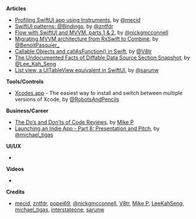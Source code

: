 
**Articles**

* [Profiling SwiftUI app using Instruments](https://swiftwithmajid.com/2021/01/20/profiling-swiftui-app-using-instruments/), by [@mecid](https://twitter.com/mecid)
* [SwiftUI patterns: @Bindings](https://www.fivestars.blog/swiftui/swiftui-patterns-bindings.html), by [@zntfdr](https://twitter.com/zntfdr)
* [Flow with SwiftUI and MVVM, parts 1 & 2](https://medium.com/swlh/flow-with-swiftui-and-mvvm-7cc394440ab8), by [@nickgmcconnell](https://twitter.com/nickgmcconnell)
* [Migrating MVVM architecture from RxSwift to Combine](https://benoitpasquier.com/migrating-mvvm-uikit-rxswift-to-combine/), by [@BenoitPasquier_](https://twitter.com/benoitpasquier_)
* [Callable Objects and callAsFunction() in Swift](https://www.vadimbulavin.com/call-as-function-in-swift/), by [@V8tr](https://twitter.com/V8tr)
* [The Undocumented Facts of Diffable Data Source Section Snapshot](https://swiftsenpai.com/development/undocumented-section-snapshot-facts/), by [@Lee_Kah_Seng](https://twitter.com/Lee_Kah_Seng)
* [List view, a UITableView equivalent in SwiftUI](https://sarunw.com/posts/list-view-uitableview-equivalent-in-swiftui/), by [@sarunw](https://twitter.com/sarunw)

**Tools/Controls**

* [Xcodes.app](https://github.com/RobotsAndPencils/XcodesApp) - The easiest way to install and switch between multiple versions of Xcode, by [@RobotsAndPencils](https://twitter.com/robotsnpencils)

**Business/Career**

* [The Do’s and Don’ts of Code Reviews](https://medium.com/better-programming/the-dos-and-don-ts-of-code-reviews-77032ba3a30c?source=friends_link&sk=ddbd07dd7e91657faf6b215cd9a1eb8b), by [Mike P](https://twitter.com/MikePT28)
* [Launching an Indie App - Part 8: Presentation and Pitch](https://heyimakeapps.com/blog/launching-an-indie-app-part-8-presentation-and-pitch), by [@michael_tigas](https://twitter.com/michael_tigas)

**UI/UX**

* 

**Videos**

* 

**Credits**

* [mecid](https://github.com/mecid), [zntfdr](https://github.com/zntfdr), [popei69](https://github.com/popei69), [@nickgmcconnell](https://twitter.com/nickgmcconnell), [V8tr](https://github.com/V8tr), [Mike P](https://github.com/MikePT28), [LeeKahSeng](https://github.com/LeeKahSeng), [michael_tigas](https://github.com/teeeeeegz), [interstateone](https://github.com/interstateone), [sarunw](https://github.com/sarunw)
